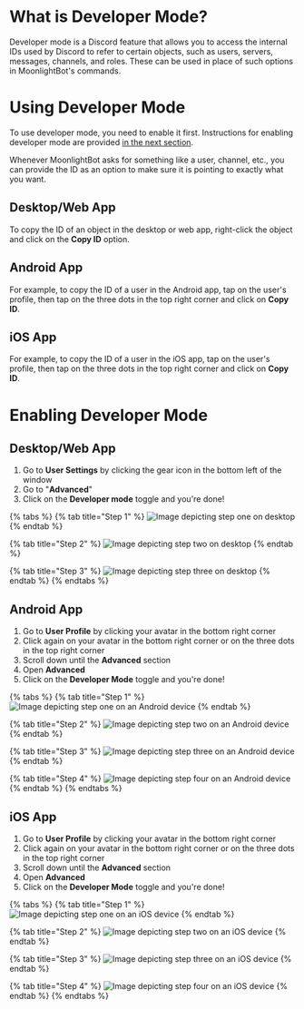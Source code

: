 # What is Developer Mode?

Developer mode is a Discord feature that allows you to access the internal IDs used by Discord to refer to certain objects, such as users, servers, messages, channels, and roles. These can be used in place of such options in MoonlightBot's commands.

# Using Developer Mode

To use developer mode, you need to enable it first. Instructions for enabling developer mode are provided [in the next section](#enabling-developer-mode).

Whenever MoonlightBot asks for something like a user, channel, etc., you can provide the ID as an option to make sure it is pointing to exactly what you want.

## Desktop/Web App

To copy the ID of an object in the desktop or web app, right-click the object and click on the **Copy ID** option.

## Android App

For example, to copy the ID of a user in the Android app, tap on the user's profile, then tap on the three dots in the top right corner and click on **Copy ID**.

## iOS App

For example, to copy the ID of a user in the iOS app, tap on the user's profile, then tap on the three dots in the top right corner and click on **Copy ID**.

# Enabling Developer Mode

## Desktop/Web App

1. Go to **User Settings** by clicking the gear icon in the bottom left of the window
2. Go to "**Advanced**"
3. Click on the **Developer mode** toggle and you're done!

{% tabs %}
{% tab title="Step 1" %}
![Image depicting step one on desktop](<../.gitbook/assets/dev-mode/desktop/StepOne.png>)
{% endtab %}

{% tab title="Step 2" %}
![Image depicting step two on desktop](<../.gitbook/assets/dev-mode/desktop/StepTwo.png>)
{% endtab %}

{% tab title="Step 3" %}
![Image depicting step three on desktop](<../.gitbook/assets/dev-mode/desktop/StepThree.png>)
{% endtab %}
{% endtabs %}

## Android App

1. Go to **User Profile** by clicking your avatar in the bottom right corner
2. Click again on your avatar in the bottom right corner or on the three dots in the top right corner
3. Scroll down until the **Advanced** section
4. Open **Advanced**
5. Click on the **Developer Mode** toggle and you're done!

{% tabs %}
{% tab title="Step 1" %}
![Image depicting step one on an Android device](<../.gitbook/assets/dev-mode/android/StepOne.png>)
{% endtab %}

{% tab title="Step 2" %}
![Image depicting step two on an Android device](<../.gitbook/assets/dev-mode/android/StepTwo.png>)
{% endtab %}

{% tab title="Step 3" %}
![Image depicting step three on an Android device](<../.gitbook/assets/dev-mode/android/StepThree.png>)
{% endtab %}

{% tab title="Step 4" %}
![Image depicting step four on an Android device](<../.gitbook/assets/dev-mode/android/StepFour.png>)
{% endtab %}
{% endtabs %}

## iOS App

1. Go to **User Profile** by clicking your avatar in the bottom right corner
2. Click again on your avatar in the bottom right corner or on the three dots in the top right corner
3. Scroll down until the **Advanced** section
4. Open **Advanced**
5. Click on the **Developer Mode** toggle and you're done!

{% tabs %}
{% tab title="Step 1" %}
![Image depicting step one on an iOS device](<../.gitbook/assets/dev-mode/ios/step_one.png>)
{% endtab %}

{% tab title="Step 2" %}
![Image depicting step two on an iOS device](<../.gitbook/assets/dev-mode/ios/step_two.png>)
{% endtab %}

{% tab title="Step 3" %}
![Image depicting step three on an iOS device](<../.gitbook/assets/dev-mode/ios/step_three.png>)
{% endtab %}

{% tab title="Step 4" %}
![Image depicting step four on an iOS device](<../.gitbook/assets/dev-mode/ios/step_four.png>)
{% endtab %}
{% endtabs %}